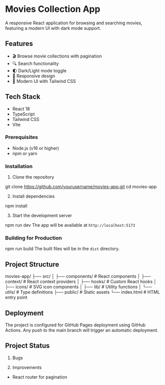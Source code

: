 # Movies Collection App

A responsive React application for browsing and searching movies, featuring a modern UI with dark mode support.

## Features

- 🎬 Browse movie collections with pagination
- 🔍 Search functionality
- 🌓 Dark/Light mode toggle
- 📱 Responsive design
- 🎨 Modern UI with Tailwind CSS

## Tech Stack

- React 18
- TypeScript
- Tailwind CSS
- Vite

### Prerequisites

- Node.js (v16 or higher)
- npm or yarn

### Installation

1. Clone the repository

git clone https://github.com/yourusername/movies-app.git
cd movies-app

2. Install dependencies

npm install

3. Start the development server

npm run dev
The app will be available at `http://localhost:5173`

### Building for Production

npm run build
The built files will be in the `dist` directory.

## Project Structure

movies-app/
├── src/
│ ├── components/ # React components
│ ├── context/ # React context providers
│ ├── hooks/ # Custom React hooks
│ ├── icons/ # SVG icon components
│ ├── lib/ # Utility functions
│ └── utils/ # Type definitions
├── public/ # Static assets
└── index.html # HTML entry point

## Deployment

The project is configured for GitHub Pages deployment using GitHub Actions. Any push to the main branch will trigger an automatic deployment.

## Project Status

1. Bugs

2. Improvements

- React router for pagination
